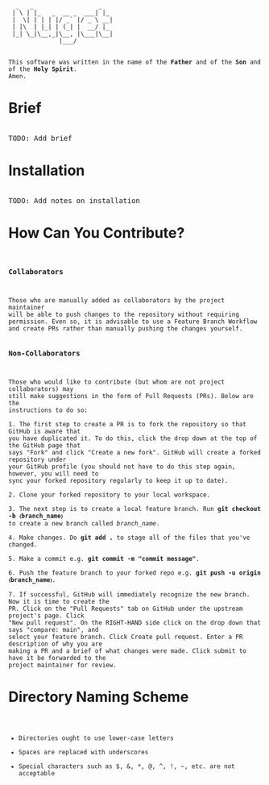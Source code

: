 <pre><code>
  _   _                  _   
 | \ | |_   _  __ _  ___| |_ 
 |  \| | | | |/ _` |/ _ \ __|
 | |\  | |_| | (_| |  __/ |_ 
 |_| \_|\__,_|\__, |\___|\__|
              |___/
</code></pre>

<pre><code>
This software was written in the name of the <strong>Father</strong> and of the <strong>Son</strong> and of the <strong>Holy Spirit</strong>.
Amen.
</code></pre>

# Brief
<pre></code>
TODO: Add brief
</code></pre>

# Installation
<pre></code>
TODO: Add notes on installation
</code></pre>

# How Can You Contribute?

<pre><code>
<h3>Collaborators</h3>

Those who are manually added as collaborators by the project maintainer
will be able to push changes to the repository without requiring
permission. Even so, it is advisable to use a Feature Branch Workflow
and create PRs rather than manually pushing the changes yourself.

<h3>Non-Collaborators</h3>

Those who would like to contribute (but whom are not project collaborators) may
still make suggestions in the form of Pull Requests (PRs). Below are the
instructions to do so:

1. The first step to create a PR is to fork the repository so that GitHub is aware that
you have duplicated it. To do this, click the drop down at the top of the GitHub page that
says "Fork" and click "Create a new fork". GitHub will create a forked repository under
your GitHub profile (you should not have to do this step again, however, you will need to
sync your forked repository regularly to keep it up to date).

2. Clone your forked repository to your local workspace.

3. The next step is to create a local feature branch. Run <strong>git checkout -b &#9001;branch_name&#9002;</strong>
to create a new branch called <em>branch_name</em>.

4. Make changes. Do <strong>git add .</strong> to stage all of the files that you've changed.

5. Make a commit e.g. <strong>git commit -m "commit message"</strong>.

6. Push the feature branch to your forked repo e.g. <strong>git push -u origin &#9001;branch_name&#9002;</strong>.

7. If successful, GitHub will immediately recognize the new branch. Now it is time to create the
PR. Click on the "Pull Requests" tab on GitHub under the upstream project's page. Click
"New pull request". On the RIGHT-HAND side click on the drop down that says "compare: main", and
select your feature branch. Click Create pull request. Enter a PR description of why you are
making a PR and a brief of what changes were made. Click submit to have it be forwarded to the
project maintainer for review.
</code></pre>

# Directory Naming Scheme

<pre><code>
<ul>
<li>Directories ought to use lower-case letters</li>
<li>Spaces are replaced with underscores</li>
<li>Special characters such as $, &, *, @, ^, !, ~, etc. are not acceptable</li>
</ul>
</code></pre>

